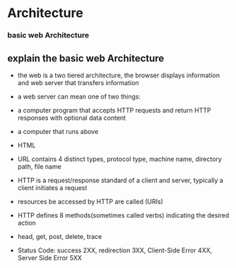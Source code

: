 # Architecture

### basic web Architecture

## explain the basic web Architecture
- the web is a two tiered architecture, the browser displays information and web server that transfers information
- a web server can mean one of two things:
- a computer program that accepts HTTP requests and return HTTP responses with optional data content
- a computer that runs above

- HTML
- URL contains 4 distinct types, protocol type, machine name, directory path, file name

- HTTP is a request/response standard of a client and server, typically a client initiates a request
- resources be accessed by HTTP are called (URIs)

- HTTP defines 8 methods(sometimes called verbs) indicating the desired action
- head, get, post, delete, trace

- Status Code: success 2XX, redirection 3XX, Client-Side Error 4XX, Server Side Error 5XX
